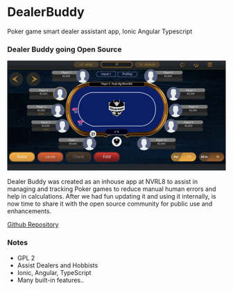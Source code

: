 # DealerBuddy
Poker game smart dealer assistant app, Ionic Angular Typescript 

### Dealer Buddy going Open Source
[![Dealer Buddy](https://raw.githubusercontent.com/roymasad/roymasad/main/DealerBuddy-Preview.jpg "Dealer Buddy")](https://github.com/NVRL8-SAL/DealerBuddy "Dealer Buddy")

Dealer Buddy was created as an inhouse app at NVRL8 to assist in managing and tracking Poker games to reduce manual human errors and help in calculations.
After we had fun updating it and using it internally, is now time to share it with the open source community for public use and enhancements. 

[Github Repository](https://github.com/NVRL8-SAL/DealerBuddy "Repository")

### Notes

- GPL 2 
- Assist Dealers and Hobbists
- Ionic, Angular, TypeScript
- Many built-in features..

